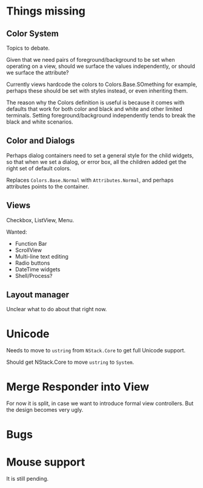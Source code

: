 
# Things missing

## Color System

Topics to debate.

Given that we need pairs of foreground/background to be set when
operating on a view, should we surface the values independently, or
should we surface the attribute?

Currently views hardcode the colors to Colors.Base.SOmething for
example, perhaps these should be set with styles instead, or even
inheriting them.

The reason why the Colors definition is useful is because it comes with
defaults that work for both color and black and white and other limited
terminals.  Setting foreground/background independently tends to break
the black and white scenarios.

## Color and Dialogs

Perhaps dialog containers need to set a general style for the child widgets,
so that when we set a dialog, or error box, all the children added get the
right set of default colors.

Replaces `Colors.Base.Normal` with `Attributes.Normal`, and perhaps attributes
points to the container.

## Views

Checkbox, ListView, Menu.

Wanted:
- Function Bar
- ScrollView
- Multi-line text editing
- Radio buttons
- DateTime widgets
- Shell/Process?

## Layout manager

Unclear what to do about that right now.

# Unicode

Needs to move to `ustring` from `NStack.Core` to get full Unicode support.

Should get NStack.Core to move `ustring` to `System`.

# Merge Responder into View

For now it is split, in case we want to introduce formal view controllers.  But the design becomes very ugly.

# Bugs

# Mouse support

It is still pending.



